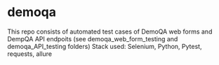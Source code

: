 # demoqa
This repo consists of automated test cases of DemoQA web forms and DempQA API endpoits (see demoqa_web_form_testing and demoqa_API_testing folders)
Stack used: Selenium, Python, Pytest, requests, allure
